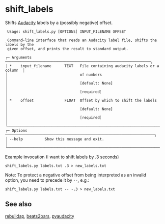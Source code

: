 # shift_labels

Shifts [Audacity](https://www.audacityteam.org/) labels by a (possibly negative) offset.
```console
 Usage: shift_labels.py [OPTIONS] INPUT_FILENAME OFFSET

 Command-line interface that reads an Audacity label file, shifts the labels by the
 given offset, and prints the result to standard output.

╭─ Arguments ──────────────────────────────────────────────────────────────────╮
│ *    input_filename      TEXT   File containing audacity labels or a column  │
│                                 of numbers                                   │
│                                 [default: None]                              │
│                                 [required]                                   │
│ *    offset              FLOAT  Offset by which to shift the labels          │
│                                 [default: None]                              │
│                                 [required]                                   │
╰──────────────────────────────────────────────────────────────────────────────╯
╭─ Options ────────────────────────────────────────────────────────────────────╮
│ --help          Show this message and exit.                                  │
╰──────────────────────────────────────────────────────────────────────────────╯
```
Example invocation (I want to shift labels by .3 seconds)
```console
shift_labels.py labels.txt .3 > new_labels.txt
```
Note: To protect a negative offset from being interpreted as an invalid option, you
need to precede it by `--`, e.g.:
```console
shift_labels.py labels.txt -- -.3 > new_labels.txt
```

## See also
[rebuildap](https://github.com/bwagner/rebuildap), [beats2bars](ttps://github.com/bwagner/beats2bars), [pyaudacity](ttps://github.com/bwagner/pyaudacity)
